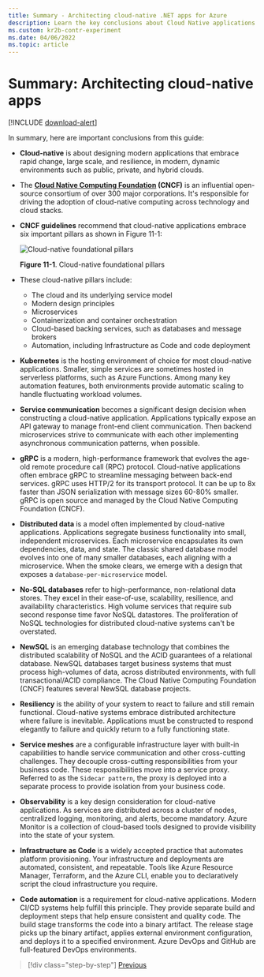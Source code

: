 ```yaml
---
title: Summary - Architecting cloud-native .NET apps for Azure
description: Learn the key conclusions about Cloud Native applications that are fully developed in the Architecting Cloud-Native .NET Apps for Azure guide/e-book.
ms.custom: kr2b-contr-experiment
ms.date: 04/06/2022
ms.topic: article
---
```


# Summary: Architecting cloud-native apps

[!INCLUDE [download-alert](includes/download-alert.md)]

In summary, here are important conclusions from this guide:

- **Cloud-native** is about designing modern applications that embrace rapid change, large scale, and resilience, in modern, dynamic environments such as public, private, and hybrid clouds.

- The **[Cloud Native Computing Foundation](https://www.cncf.io/) (CNCF)** is an influential open-source consortium of over 300 major corporations. It's responsible for driving the adoption of cloud-native computing across technology and cloud stacks.

- **CNCF guidelines** recommend that cloud-native applications embrace six important pillars as shown in Figure 11-1:

  ![Cloud-native foundational pillars](./media/cloud-native-foundational-pillars.png)

  **Figure 11-1**. Cloud-native foundational pillars

- These cloud-native pillars include:
  - The cloud and its underlying service model
  - Modern design principles
  - Microservices
  - Containerization and container orchestration
  - Cloud-based backing services, such as databases and message brokers
  - Automation, including Infrastructure as Code and code deployment

- **Kubernetes** is the hosting environment of choice for most cloud-native applications. Smaller, simple services are sometimes hosted in serverless platforms, such as Azure Functions. Among many key automation features, both environments provide automatic scaling to handle fluctuating workload volumes.

- **Service communication** becomes a significant design decision when constructing a cloud-native application. Applications typically expose an API gateway to manage front-end client communication. Then backend microservices strive to communicate with each other implementing asynchronous communication patterns, when possible.

- **gRPC** is a modern, high-performance framework that evolves the age-old remote procedure call (RPC) protocol. Cloud-native applications often embrace gRPC to streamline messaging between back-end services. gRPC uses HTTP/2 for its transport protocol. It can be up to 8x faster than JSON serialization with message sizes 60-80% smaller. gRPC is open source and managed by the Cloud Native Computing Foundation (CNCF).

- **Distributed data** is a model often implemented by cloud-native applications. Applications segregate business functionality into small, independent microservices. Each microservice encapsulates its own dependencies, data, and state. The classic shared database model evolves into one of many smaller databases, each aligning with a microservice. When the smoke clears, we emerge with a design that exposes a `database-per-microservice` model.

- **No-SQL databases** refer to high-performance, non-relational data stores. They excel in their ease-of-use, scalability, resilience, and availability characteristics. High volume services that require sub second response time favor NoSQL datastores. The proliferation of NoSQL technologies for distributed cloud-native systems can't be overstated.

- **NewSQL** is an emerging database technology that combines the distributed scalability of NoSQL and the ACID guarantees of a relational database. NewSQL databases target business systems that must process high-volumes of data, across distributed environments, with full transactional/ACID compliance. The Cloud Native Computing Foundation (CNCF) features several NewSQL database projects.

- **Resiliency** is the ability of your system to react to failure and still remain functional. Cloud-native systems embrace distributed architecture where failure is inevitable. Applications must be constructed to respond elegantly to failure and quickly return to a fully functioning state.

- **Service meshes** are a configurable infrastructure layer with built-in capabilities to handle service communication and other cross-cutting challenges. They decouple cross-cutting responsibilities from your business code. These responsibilities move into a service proxy. Referred to as the `Sidecar pattern`, the proxy is deployed into a separate process to provide isolation from your business code.

- **Observability** is a key design consideration for cloud-native applications. As services are distributed across a cluster of nodes, centralized logging, monitoring, and alerts, become mandatory. Azure Monitor is a collection of cloud-based tools designed to provide visibility into the state of your system.

- **Infrastructure as Code** is a widely accepted practice that automates platform provisioning. Your infrastructure and deployments are automated, consistent, and repeatable. Tools like Azure Resource Manager, Terraform, and the Azure CLI, enable you to declaratively script the cloud infrastructure you require.

- **Code automation** is a requirement for cloud-native applications. Modern CI/CD systems help fulfill this principle. They provide separate build and deployment steps that help ensure consistent and quality code. The build stage transforms the code into a binary artifact. The release stage picks up the binary artifact, applies external environment configuration, and deploys it to a specified environment. Azure DevOps and GitHub are full-featured DevOps environments.

>[!div class="step-by-step"]
>[Previous](application-bundles.md)
